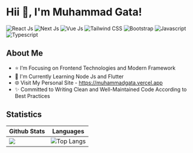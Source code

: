 # Hii 👋, I'm Muhammad Gata!

![React Js](https://img.shields.io/badge/react-%2320232a.svg?style=for-the-badge&logo=react&logoColor=%2361DAFB) ![Next Js](https://img.shields.io/badge/Next-black?style=for-the-badge&logo=next.js&logoColor=white) ![Vue Js](https://img.shields.io/badge/vuejs-%2335495e.svg?style=for-the-badge&logo=vuedotjs&logoColor=%234FC08D) ![Tailwind CSS](https://img.shields.io/badge/tailwindcss-%2300A9BE.svg?style=for-the-badge&logo=tailwindcss&logoColor=white) ![Bootstrap](https://img.shields.io/badge/bootstrap-%23563D7C.svg?style=for-the-badge&logo=bootstrap&logoColor=white) ![Javascript](https://img.shields.io/badge/javascript-%23323330.svg?style=for-the-badge&logo=javascript&logoColor=%23F7DF1E) ![Typescript](https://img.shields.io/badge/typescript-%23007ACC.svg?style=for-the-badge&logo=typescript&logoColor=white)

## About Me
- ⭐ I’m Focusing on Frontend Technologies and Modern Framework
- 🌱 I'm Currently Learning Node Js and Flutter
- 🌐 Visit My Personal Site - https://muhammadgata.vercel.app
- ✨ Committed to Writing Clean and Well-Maintained Code According to Best Practices
  
## Statistics

| Github Stats                                                                                                                           | Languages                                                                                                                                                        |
| -------------------------------------------------------------------------------------------------------------------------------------- | ---------------------------------------------------------------------------------------------------------------------------------------------------------------- |
| ![](https://github-readme-stats.vercel.app/api?username=nzrmm&show_icons=true&title_color=007bff&text_color=e7e7e7&icon_color=007bff&bg_color=171c28) | ![Top Langs](https://github-readme-stats.vercel.app/api/top-langs/?username=nzrmm&layout=compact&title_color=007bff&text_color=e7e7e7&icon_color=007bff&bg_color=171c28) |
